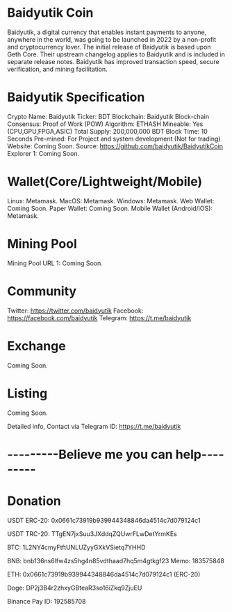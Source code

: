 # Baidyutik Coin
Baidyutik, a digital currency that enables instant payments to anyone, anywhere in the world, was going to be launched in 2022 by a non-profit and cryptocurrency lover. The initial release of Baidyutik is based upon Geth Core. Their upstream changelog applies to Baidyutik and is included in separate release notes. Baidyutik has improved transaction speed, secure verification, and mining facilitation.

# Baidyutik Specification	
Crypto Name:	Baidyutik
Ticker:	 BDT
Blockchain:	Baidyutik Block-chain
Consensus:	Proof of Work (POW)
Algorithm:	ETHASH
Mineable: Yes (CPU,GPU,FPGA,ASIC)
Total Supply:	200,000,000 BDT
Block Time:	10 Seconds
Pre-mined:	For Project and system development (Not for trading)
Website:	Coming Soon.
Source:	https://github.com/baidyutik/BaidyutikCoin
Explorer 1:	Coming Soon.

# Wallet(Core/Lightweight/Mobile)	
Linux:	Metamask.
MacOS:	Metamask.
Windows:	 Metamask.
Web Wallet:	Coming Soon.
Paper Wallet:	Coming Soon.
Mobile Wallet (Android/iOS):	Metamask.

# Mining Pool	
Mining Pool URL 1:	Coming Soon.

# Community	
Twitter:	https://twitter.com/baidyutik
Facebook:	https://facebook.com/baidyutik
Telegram:	https://t.me/baidyutik

# Exchange	
Coming Soon.

# Listing
Coming Soon.

Detailed info, Contact via Telegram ID: https://t.me/baidyutik

# ---------Believe me you can help---------

# Donation
USDT ERC-20: 0x0661c73919b939944348846da4514c7d079124c1

USDT TRC-20: TTgEN7jxSuu3JXddqZQUwrFLwDetYrmKEs

BTC: 1L2NY4cmyFtftUNLUZyyGXkVSietq7YHHD

BNB: bnb136ns6lfw4zs5hg4n85vdthaad7hq5m4gtkgf23 Memo: 183575848

ETH: 0x0661c73919b939944348846da4514c7d079124c1 (ERC-20)

Doge: DP2j3B4r2zhxyGBteaR3so16iZkq9ZjuEU

Binance Pay ID: 192585708
